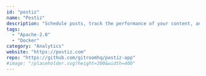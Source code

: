 ```yaml
---
id: "postiz"
name: "Postiz"
description: "Schedule posts, track the performance of your content, and manage all your social media accounts in one place (Alternative to Buffer, Hootsuite, Sprout Social)."
tags:
  - "Apache-2.0"
  - "Docker"
category: "Analytics"
website: "https://postiz.com"
repo: "https://github.com/gitroomhq/postiz-app"
#image: "/placeholder.svg?height=300&width=400"
---
```



